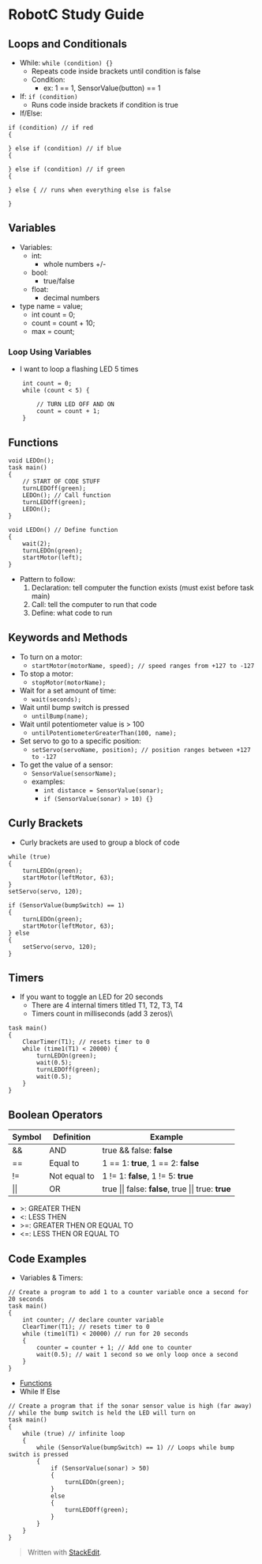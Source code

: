 
# RobotC Study Guide

## Loops and Conditionals
- While:
	`while (condition) {}`
	-	Repeats code inside brackets until condition is false
	-	Condition:
		-	ex: 1 == 1, SensorValue(button) == 1
-	If:	
`if (condition)`
	- Runs code inside brackets if condition is true
-  If/Else:
```
if (condition) // if red
{

} else if (condition) // if blue
{

} else if (condition) // if green
{

} else { // runs when everything else is false

}
```

## Variables

- Variables:
	- int:
		-  whole numbers +/-
	- bool:
		-  true/false
	- float:
		-  decimal numbers
-  type name = value;
	- int count = 0;
	- count = count + 10;
	- max = count;

### Loop Using Variables
- I want to loop a flashing LED 5 times
```
	int count = 0;
	while (count < 5) {
	
		// TURN LED OFF AND ON
		count = count + 1;
	}
```

## Functions
```
void LEDOn();
task main()
{
	// START OF CODE STUFF
	turnLEDOff(green);
	LEDOn(); // Call function
	turnLEDOff(green);
	LEDOn();
}

void LEDOn() // Define function
{
	wait(2);
	turnLEDOn(green);
	startMotor(left);
}
```
- Pattern to follow:
	1. Declaration: tell computer the function exists (must exist before task main)
	2. Call: tell the computer to run that code
	3. Define: what code to run

## Keywords and Methods
- To turn on a motor:
	- `startMotor(motorName, speed); // speed ranges from +127 to -127`
- To stop a motor:
	- `stopMotor(motorName);`
- Wait for a set amount of time:
	- `wait(seconds);`
- Wait until bump switch is pressed
	- `untilBump(name);`
- Wait until potentiometer value is > 100
	- `untilPotentiometerGreaterThan(100, name);` 
- Set servo to go to a specific position:
	- `setServo(servoName, position); // position ranges between +127 to -127`
- To get the value of a sensor:
	- `SensorValue(sensorName);`
	- examples:
		- `int distance = SensorValue(sonar);`
		- `if (SensorValue(sonar) > 10) {}` 

## Curly Brackets
- Curly brackets are used to group a block of code
```
while (true)
{
	turnLEDOn(green);
	startMotor(leftMotor, 63);
}
setServo(servo, 120);
```

```
if (SensorValue(bumpSwitch) == 1)
{
	turnLEDOn(green);
	startMotor(leftMotor, 63);
} else 
{
	setServo(servo, 120);
}
```

## Timers
- If you want to toggle an LED for 20 seconds
	- There are 4 internal timers titled T1, T2, T3, T4
	- Timers count in milliseconds (add 3 zeros)\
```
task main()
{
	ClearTimer(T1); // resets timer to 0
	while (time1(T1) < 20000) {
		turnLEDOn(green);
		wait(0.5);
		turnLEDOff(green);
		wait(0.5);
	}
}
```

## Boolean Operators
|Symbol| Definition | Example |
|--|--|--|
| && | AND | true && false: **false** |
| == | Equal to | 1 == 1: **true**, 1 == 2: **false** |
| != | Not equal to | 1 != 1: **false**, 1 != 5: **true**|
| \|\| | OR | true \|\| false: **false**, true \|\| true: **true** 

- \>: GREATER THEN
- <: LESS THEN
- \>=: GREATER THEN OR EQUAL TO
- <=: LESS THEN OR EQUAL TO

## Code Examples
- Variables & Timers:
```
// Create a program to add 1 to a counter variable once a second for 20 seconds
task main()
{
	int counter; // declare counter variable
	ClearTimer(T1); // resets timer to 0
	while (time1(T1) < 20000) // run for 20 seconds
	{
		counter = counter + 1; // Add one to counter
		wait(0.5); // wait 1 second so we only loop once a second
	}
}
```
- [Functions](#Functions)
- While If Else
```
// Create a program that if the sonar sensor value is high (far away)
// while the bump switch is held the LED will turn on
task main()
{
	while (true) // infinite loop
	{
		while (SensorValue(bumpSwitch) == 1) // Loops while bump switch is pressed
		{
			if (SensorValue(sonar) > 50)
			{
				turnLEDOn(green);
			}
			else
			{
				turnLEDOff(green);
			}
		}
	}
}
```

> Written with [StackEdit](https://stackedit.io/).
